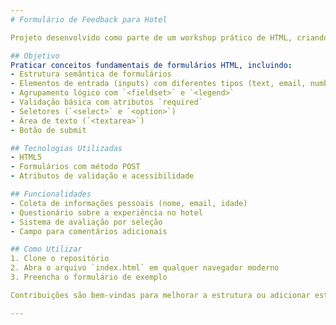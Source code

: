 ```yaml
---
# Formulário de Feedback para Hotel

Projeto desenvolvido como parte de um workshop prático de HTML, criando um formulário completo para coleta de feedback de hóspedes.

## Objetivo
Praticar conceitos fundamentais de formulários HTML, incluindo:
- Estrutura semântica de formulários
- Elementos de entrada (inputs) com diferentes tipos (text, email, number, radio, checkbox)
- Agrupamento lógico com `<fieldset>` e `<legend>`
- Validação básica com atributos `required`
- Seletores (`<select>` e `<option>`)
- Área de texto (`<textarea>`)
- Botão de submit

## Tecnologias Utilizadas
- HTML5 
- Formulários com método POST
- Atributos de validação e acessibilidade

## Funcionalidades
- Coleta de informações pessoais (nome, email, idade)
- Questionário sobre a experiência no hotel
- Sistema de avaliação por seleção
- Campo para comentários adicionais

## Como Utilizar
1. Clone o repositório
2. Abra o arquivo `index.html` em qualquer navegador moderno
3. Preencha o formulário de exemplo

Contribuições são bem-vindas para melhorar a estrutura ou adicionar estilização CSS!

---
```

